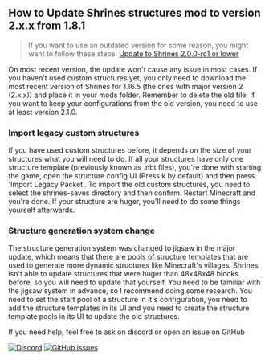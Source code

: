 ## How to Update Shrines structures mod to version 2.x.x from 1.8.1

> If you want to use an outdated version for some reason, you might want to follow these steps: 
> [Update to Shrines 2.0.0-rc1 or lower](outdated/UpdateTo2.0.0From1.8.1.md)

On most recent version, the update won't cause any issue in most cases. If you haven't used custom structures yet,
you only need to download the most recent version of Shrines for 1.16.5 (the ones with major version 2 (2.x.x))
and place it in your mods folder. Remember to delete the old file. If you want to keep your configurations from
the old version, you need to use at least version 2.1.0.

### Import legacy custom structures

If you have used custom structures before, it depends on the size of your structures what you will need to do.
If all your structures have only one structure template (previously known as .nbt files), you're done with starting the game,
open the structure config UI (Press k by default) and then press 'Import Legacy Packet'. To import the old
custom structures, you need to select the shrines-saves directory and then confirm. Restart Minecraft and you're done.
If your structure are huger, you'll need to do some things yourself afterwards. 

### Structure generation system change

The structure generation system
was changed to jigsaw in the major update, which means that there are pools of structure templates that are used
to generate more dynamic structures like Minecraft's villages. Shrines isn't able to update structures that were
huger than 48x48x48 blocks before, so you will need to update that yourself. You need to be familiar with the jigsaw
system in advance, so I recommend doing some research. You need to set the start pool of a structure in it's
configuration, you need to add the structure templates in its UI and you need to create the structure template
pools in its UI to update the old structures.

If you need help, feel free to ask on discord or open an issue on GitHub

[![Discord](https://img.shields.io/discord/777129358769782814?label=discord)](https://discord.gg/8pUpWCEUe2)
[![GitHub issues](https://img.shields.io/github/issues/Silverminer007/Shrines)](https://github.com/Silverminer007/Shrines/issues)
